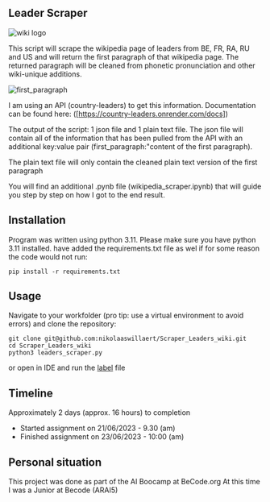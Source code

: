 ## Leader Scraper

![wiki logo](https://github.com/nikolaaswillaert/Scraper_Leaders_wiki/assets/106211266/026413dc-8653-44b0-bee3-d047c277ed15)

This script will scrape the wikipedia page of leaders from BE, FR, RA, RU and US and will return the first paragraph of that wikipedia page. The returned paragraph will be cleaned from phonetic pronunciation and other wiki-unique additions.

![first_paragraph](https://github.com/nikolaaswillaert/Scraper_Leaders_wiki/assets/106211266/2144152c-1682-48c5-8170-d12903f02b65)

I am using an API (country-leaders) to get this information. Documentation can be found here:
([https://country-leaders.onrender.com/docs])

The output of the script: 1 json file and 1 plain text file.
The json file will contain all of the information that has been pulled from the API with an additional key:value pair (first_paragraph:"content of the first paragraph).

The plain text file will only contain the cleaned plain text version of the first paragraph

You will find an additional .pynb file (wikipedia_scraper.ipynb) that will guide you step by step on how I got to the end result.
## Installation
Program was written using python 3.11. Please make sure you have python 3.11 installed.
have added the requirements.txt file as wel if for some reason the code would not run:
```
pip install -r requirements.txt
```

## Usage
Navigate to your workfolder (pro tip: use a virtual environment to avoid errors) and clone the repository:
```
git clone git@github.com:nikolaaswillaert/Scraper_Leaders_wiki.git
cd Scraper_Leaders_wiki
python3 leaders_scraper.py
```

or open in IDE and run the [label](leaders_scraper.py) file

## Timeline
Approximately 2 days (approx. 16 hours) to completion
- Started assignment on 21/06/2023 - 9.30 (am)
- Finished assignment on 23/06/2023 - 10:00 (am)

## Personal situation
This project was done as part of the AI Boocamp at BeCode.org
At this time I was a Junior at Becode (ARAI5)
